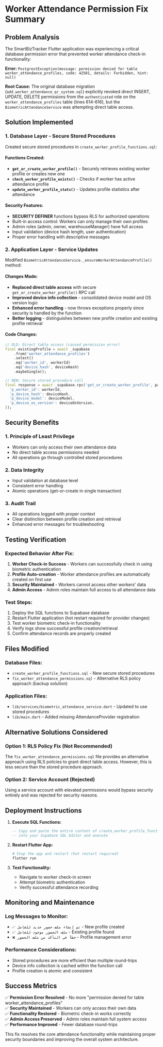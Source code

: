 # Worker Attendance Permission Fix Summary

## Problem Analysis
The SmartBizTracker Flutter application was experiencing a critical database permission error that prevented worker attendance check-in functionality:

**Error:** `PostgrestException(message: permission denied for table worker_attendance_profiles, code: 42501, details: Forbidden, hint: null)`

**Root Cause:** The original database migration (`add_worker_attendance_qr_system.sql`) explicitly revoked direct INSERT, UPDATE, DELETE permissions from the `authenticated` role on the `worker_attendance_profiles` table (lines 614-616), but the `BiometricAttendanceService` was attempting direct table access.

## Solution Implemented

### 1. Database Layer - Secure Stored Procedures
Created secure stored procedures in `create_worker_profile_functions.sql`:

#### Functions Created:
- **`get_or_create_worker_profile()`** - Securely retrieves existing worker profile or creates new one
- **`check_worker_profile_exists()`** - Checks if worker has active attendance profile  
- **`update_worker_profile_stats()`** - Updates profile statistics after attendance

#### Security Features:
- **SECURITY DEFINER** functions bypass RLS for authorized operations
- Built-in access control: Workers can only manage their own profiles
- Admin roles (admin, owner, warehouseManager) have full access
- Input validation (device hash length, user authentication)
- Proper error handling with descriptive messages

### 2. Application Layer - Service Updates
Modified `BiometricAttendanceService._ensureWorkerAttendanceProfile()` method:

#### Changes Made:
- **Replaced direct table access** with secure `get_or_create_worker_profile()` RPC call
- **Improved device info collection** - consolidated device model and OS version logic
- **Enhanced error handling** - now throws exceptions properly since security is handled by the function
- **Better logging** - distinguishes between new profile creation and existing profile retrieval

#### Code Changes:
```dart
// OLD: Direct table access (caused permission error)
final existingProfile = await _supabase
    .from('worker_attendance_profiles')
    .select()
    .eq('worker_id', workerId)
    .eq('device_hash', deviceHash)
    .maybeSingle();

// NEW: Secure stored procedure call
final response = await _supabase.rpc('get_or_create_worker_profile', params: {
  'p_worker_id': workerId,
  'p_device_hash': deviceHash,
  'p_device_model': deviceModel,
  'p_device_os_version': deviceOsVersion,
});
```

## Security Benefits

### 1. Principle of Least Privilege
- Workers can only access their own attendance data
- No direct table access permissions needed
- All operations go through controlled stored procedures

### 2. Data Integrity
- Input validation at database level
- Consistent error handling
- Atomic operations (get-or-create in single transaction)

### 3. Audit Trail
- All operations logged with proper context
- Clear distinction between profile creation and retrieval
- Enhanced error messages for troubleshooting

## Testing Verification

### Expected Behavior After Fix:
1. **Worker Check-in Success** - Workers can successfully check in using biometric authentication
2. **Profile Auto-creation** - Worker attendance profiles are automatically created on first use
3. **Security Maintained** - Workers cannot access other workers' data
4. **Admin Access** - Admin roles maintain full access to all attendance data

### Test Steps:
1. Deploy the SQL functions to Supabase database
2. Restart Flutter application (hot restart required for provider changes)
3. Test worker biometric check-in functionality
4. Verify logs show successful profile creation/retrieval
5. Confirm attendance records are properly created

## Files Modified

### Database Files:
- `create_worker_profile_functions.sql` - New secure stored procedures
- `fix_worker_attendance_permissions.sql` - Alternative RLS policy approach (backup solution)

### Application Files:
- `lib/services/biometric_attendance_service.dart` - Updated to use stored procedures
- `lib/main.dart` - Added missing AttendanceProvider registration

## Alternative Solutions Considered

### Option 1: RLS Policy Fix (Not Recommended)
The `fix_worker_attendance_permissions.sql` file provides an alternative approach using RLS policies to grant direct table access. However, this is less secure than the stored procedure approach.

### Option 2: Service Account (Rejected)
Using a service account with elevated permissions would bypass security entirely and was rejected for security reasons.

## Deployment Instructions

1. **Execute SQL Functions:**
   ```sql
   -- Copy and paste the entire content of create_worker_profile_functions.sql
   -- into your Supabase SQL Editor and execute
   ```

2. **Restart Flutter App:**
   ```bash
   # Stop the app and restart (hot restart required)
   flutter run
   ```

3. **Test Functionality:**
   - Navigate to worker check-in screen
   - Attempt biometric authentication
   - Verify successful attendance recording

## Monitoring and Maintenance

### Log Messages to Monitor:
- `✅ تم إنشاء ملف حضور جديد للعامل` - New profile created
- `✅ ملف الحضور موجود للعامل` - Existing profile found
- `❌ خطأ في التأكد من ملف الحضور` - Profile management error

### Performance Considerations:
- Stored procedures are more efficient than multiple round-trips
- Device info collection is cached within the function call
- Profile creation is atomic and consistent

## Success Metrics

✅ **Permission Error Resolved** - No more "permission denied for table worker_attendance_profiles"  
✅ **Security Maintained** - Workers can only access their own data  
✅ **Functionality Restored** - Biometric check-in works correctly  
✅ **Admin Access Preserved** - Admin roles maintain full system access  
✅ **Performance Improved** - Fewer database round-trips  

This fix resolves the core attendance functionality while maintaining proper security boundaries and improving the overall system architecture.
